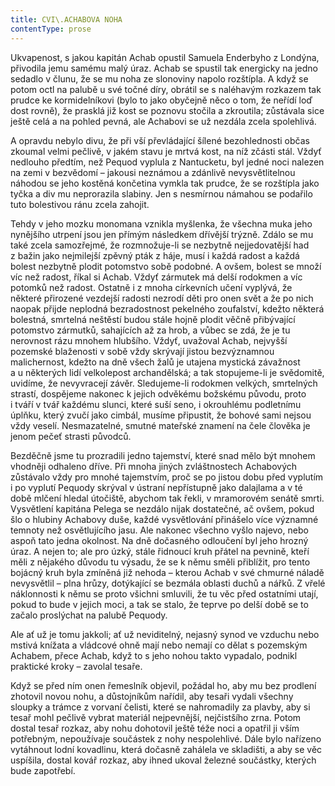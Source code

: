 ```yaml
---
title: CVI\.ACHABOVA NOHA
contentType: prose
---
```


<section>

Ukvapenost, s jakou kapitán Achab opustil Samuela Enderbyho z Londýna, přivodila jemu samému malý úraz. Achab se spustil tak energicky na jedno sedadlo v člunu, že se mu noha ze slonoviny napolo rozštípla. A když se potom octl na palubě u své točné díry, obrátil se s naléhavým rozkazem tak prudce ke kormidelníkovi (bylo to jako obyčejně něco o tom, že neřídí loď dost rovně), že prasklá již kost se poznovu stočila a zkroutila; zůstávala sice ještě celá a na pohled pevná, ale Achabovi se už nezdála zcela spolehlivá.

A opravdu nebylo divu, že při vší převládající šílené bezohlednosti občas zkoumal velmi pečlivě, v jakém stavu je mrtvá kost, na níž zčásti stál. Vždyť nedlouho předtím, než Pequod vyplula z Nantucketu, byl jedné noci nalezen na zemi v bezvědomí – jakousi neznámou a zdánlivě nevysvětlitelnou náhodou se jeho kostěná končetina vymkla tak prudce, že se rozštípla jako tyčka a div mu neprorazila slabiny. Jen s nesmírnou námahou se podařilo tuto bolestivou ránu zcela zahojit.

Tehdy v jeho mozku monomana vznikla myšlenka, že všechna muka jeho nynějšího utrpení jsou jen přímým následkem dřívější trýzně. Zdálo se mu také zcela samozřejmé, že rozmnožuje-li se nezbytně nejjedovatější had z bažin jako nejmilejší zpěvný pták z háje, musí i každá radost a každá bolest nezbytně plodit potomstvo sobě podobné. A ovšem, bolest se množí víc než radost, říkal si Achab. Vždyť zármutek má delší rodokmen a víc potomků než radost. Ostatně i z mnoha církevních učení vyplývá, že některé přirozené vezdejší radosti nezrodí děti pro onen svět a že po nich naopak přijde neplodná bezradostnost pekelného zoufalství, kdežto některá bolestná, smrtelná neštěstí budou stále hojně plodit věčně přibývající potomstvo zármutků, sahajících až za hrob, a vůbec se zdá, že je tu nerovnost rázu mnohem hlubšího. Vždyť, uvažoval Achab, nejvyšší pozemské blaženosti v sobě vždy skrývají jistou bezvýznamnou malichernost, kdežto na dně všech žalů je utajena mystická závažnost a u některých lidí velkolepost archandělská; a tak stopujeme-li je svědomitě, uvidíme, že nevyvracejí závěr. Sledujeme-li rodokmen velkých, smrtelných strastí, dospějeme nakonec k jejich odvěkému božskému původu, proto i tváří v tvář každému slunci, které suší seno, i okrouhlému podletnímu úplňku, který zvučí jako cimbál, musíme připustit, že bohové sami nejsou vždy veselí. Nesmazatelné, smutné mateřské znamení na čele člověka je jenom pečeť strasti původců.

Bezděčně jsme tu prozradili jedno tajemství, které snad mělo být mnohem vhodněji odhaleno dříve. Při mnoha jiných zvláštnostech Achabových zůstávalo vždy pro mnohé tajemstvím, proč se po jistou dobu před vyplutím i po vyplutí Pequody skrýval v ústraní nepřístupně jako dalajlama a v té době mlčení hledal útočiště, abychom tak řekli, v mramorovém senátě smrti. Vysvětlení kapitána Pelega se nezdálo nijak dostatečné, ač ovšem, pokud šlo o hlubiny Achabovy duše, každé vysvětlování přinášelo více významné temnoty než osvětlujícího jasu. Ale nakonec všechno vyšlo najevo, nebo aspoň tato jedna okolnost. Na dně dočasného odloučení byl jeho hrozný úraz. A nejen to; ale pro úzký, stále řidnoucí kruh přátel na pevnině, kteří měli z nějakého důvodu tu výsadu, že se k němu směli přiblížit, pro tento bojácný kruh byla zmíněná již nehoda – kterou Achab v své chmurné náladě nevysvětlil – plna hrůzy, dotýkající se bezmála oblasti duchů a nářků. Z vřelé náklonnosti k němu se proto všichni smluvili, že tu věc před ostatními utají, pokud to bude v jejich moci, a tak se stalo, že teprve po delší době se to začalo proslýchat na palubě Pequody.

Ale ať už je tomu jakkoli; ať už neviditelný, nejasný synod ve vzduchu nebo mstivá knížata a vládcové ohně mají nebo nemají co dělat s pozemským Achabem, přece Achab, když to s jeho nohou takto vypadalo, podnikl praktické kroky – zavolal tesaře.

Když se před ním onen řemeslník objevil, požádal ho, aby mu bez prodlení zhotovil novou nohu, a důstojníkům nařídil, aby tesaři vydali všechny sloupky a trámce z vorvaní čelisti, které se nahromadily za plavby, aby si tesař mohl pečlivě vybrat materiál nejpevnější, nejčistšího zrna. Potom dostal tesař rozkaz, aby nohu dohotovil ještě téže noci a opatřil ji vším potřebným, nepoužívaje součástek z nohy nespolehlivé. Dále bylo nařízeno vytáhnout lodní kovadlinu, která dočasně zahálela ve skladišti, a aby se věc uspíšila, dostal kovář rozkaz, aby ihned ukoval železné součástky, kterých bude zapotřebí.

</section>
